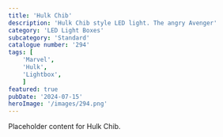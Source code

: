 ```yaml
---
title: 'Hulk Chib'
description: 'Hulk Chib style LED light. The angry Avenger'
category: 'LED Light Boxes'
subcategory: 'Standard'
catalogue number: '294'
tags: [
    'Marvel', 
    'Hulk',
    'Lightbox', 
    ]
featured: true
pubDate: '2024-07-15'
heroImage: '/images/294.png'
---
```


Placeholder content for Hulk Chib.